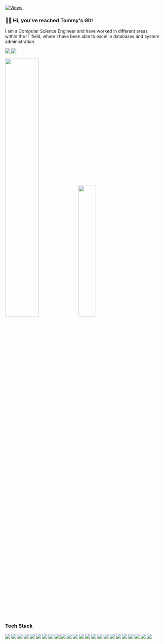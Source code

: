 [![Views](https://komarev.com/ghpvc/?username=tommysvs&style=flat)](https://github.com/antonkomarev/github-profile-views-counter)

### 👋🏻 Hi, you've reached Tommy's Git! 

I am a Computer Science Engineer and have worked in different areas within the IT field, where I have been able to excel in databases and system administration.

<p align="left">
    <a href="https://www.linkedin.com/in/tommyvega/" target="_blank">
        <img src="https://custom-icon-badges.demolab.com/badge/LinkedIn-0A66C2?logo=linkedin-white&logoColor=fff"/>
    </a>
    <a href="https://www.instagram.com/tommysvs/" target="_blank">
        <img src="https://img.shields.io/badge/Instagram-%23E4405F.svg?logo=Instagram&logoColor=white"/>
    </a>
</p>

<div class="d-block">
  <img src="https://github-readme-stats-rose-seven.vercel.app/api?username=tommysvs&show_icons=true&theme=cobalt" width="46.3%" />
  <img src="https://github-readme-stats.vercel.app/api/top-langs/?username=tommysvs&layout=compact&theme=cobalt" width="33%" />
</div>

### Tech Stack

<p align="left">
    <img src="https://img.shields.io/badge/SAP-0FAAFF?logo=sap&logoColor=fff" />
    <img src="https://img.shields.io/badge/Odoo-714B67?logo=Odoo&logoColor=fff" />
    <img src="https://custom-icon-badges.demolab.com/badge/Power%20BI-F1C912?logo=power-bi&logoColor=fff" />
    <img src="https://custom-icon-badges.demolab.com/badge/ETL-9370DB?logo=etl-logo&logoColor=fff" />
    <img src="https://img.shields.io/badge/SQLite-%2307405e.svg?logo=sqlite&logoColor=white" />
    <img src="https://img.shields.io/badge/MySQL-4479A1?logo=mysql&logoColor=fff" />
    <img src="https://img.shields.io/badge/MongoDB-%234ea94b.svg?logo=mongodb&logoColor=white" />
    <img src="https://img.shields.io/badge/MariaDB-003545?logo=mariadb&logoColor=white" />
    <img src="https://img.shields.io/badge/Postgres-%23316192.svg?logo=postgresql&logoColor=white" />
    <img src="https://img.shields.io/badge/HTML-%23E34F26.svg?logo=html5&logoColor=white" />
    <img src="https://img.shields.io/badge/CSS-1572B6?logo=css3&logoColor=fff" />
    <img src="https://img.shields.io/badge/Bootstrap-7952B3?logo=bootstrap&logoColor=fff" />
    <img src="https://img.shields.io/badge/JavaScript-F7DF1E?logo=javascript&logoColor=000" />
    <img src="https://img.shields.io/badge/jQuery-0769AD?logo=jquery&logoColor=fff" />
    <img src="https://img.shields.io/badge/Angular-%23DD0031.svg?logo=angular&logoColor=white" />
    <img src="https://img.shields.io/badge/php-%23777BB4.svg?&logo=php&logoColor=white" />
    <img src="https://img.shields.io/badge/Laravel-%23FF2D20.svg?logo=laravel&logoColor=white" />
    <img src="https://img.shields.io/badge/C-00599C?logo=c&logoColor=white" />
    <img src="https://img.shields.io/badge/C++-%2300599C.svg?logo=c%2B%2B&logoColor=white" />
    <img src="https://custom-icon-badges.demolab.com/badge/C%23-%23239120.svg?logo=cshrp&logoColor=white" />
    <img src="https://img.shields.io/badge/.NET-512BD4?logo=dotnet&logoColor=fff" />
    <img src="https://img.shields.io/badge/Java-%23ED8B00.svg?logo=openjdk&logoColor=white" />
    <img src="https://img.shields.io/badge/Python-3776AB?logo=python&logoColor=fff" />
    <img src="https://img.shields.io/badge/WordPress-%2321759B.svg?logo=wordpress&logoColor=white" />
</p>

